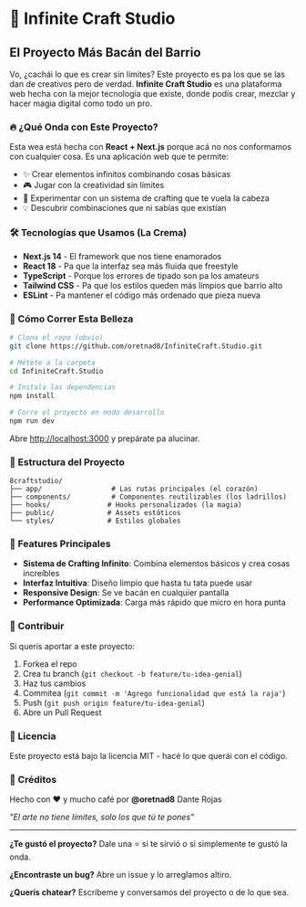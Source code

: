 # 🎨 Infinite Craft Studio

## El Proyecto Más Bacán del Barrio

Vo, ¿cachái lo que es crear sin límites? Este proyecto es pa los que se las dan de creativos pero de verdad. **Infinite Craft Studio** es una plataforma web hecha con la mejor tecnología que existe, donde podís crear, mezclar y hacer magia digital como todo un pro.

### 🔥 ¿Qué Onda con Este Proyecto?

Esta wea está hecha con **React + Next.js** porque acá no nos conformamos con cualquier cosa. Es una aplicación web que te permite:

- ✨ Crear elementos infinitos combinando cosas básicas
- 🎮 Jugar con la creatividad sin límites
- 🚀 Experimentar con un sistema de crafting que te vuela la cabeza
- 💡 Descubrir combinaciones que ni sabías que existían

### 🛠️ Tecnologías que Usamos (La Crema)

- **Next.js 14** - El framework que nos tiene enamorados
- **React 18** - Pa que la interfaz sea más fluida que freestyle
- **TypeScript** - Porque los errores de tipado son pa los amateurs
- **Tailwind CSS** - Pa que los estilos queden más limpios que barrio alto
- **ESLint** - Pa mantener el código más ordenado que pieza nueva

### 🚀 Cómo Correr Esta Belleza

```bash
# Clona el repo (obvio)
git clone https://github.com/oretnad8/InfiniteCraft.Studio.git

# Métete a la carpeta
cd InfiniteCraft.Studio

# Instala las dependencias
npm install

# Corre el proyecto en modo desarrollo
npm run dev
```

Abre [http://localhost:3000](http://localhost:3000) y prepárate pa alucinar.

### 📁 Estructura del Proyecto

```
8craftstudio/
├── app/                 # Las rutas principales (el corazón)
├── components/          # Componentes reutilizables (los ladrillos)
├── hooks/              # Hooks personalizados (la magia)
├── public/             # Assets estáticos
└── styles/             # Estilos globales
```

### 🎯 Features Principales

- **Sistema de Crafting Infinito**: Combina elementos básicos y crea cosas increíbles
- **Interfaz Intuitiva**: Diseño limpio que hasta tu tata puede usar
- **Responsive Design**: Se ve bacán en cualquier pantalla
- **Performance Optimizada**: Carga más rápido que micro en hora punta

### 🤝 Contribuir

Si querís aportar a este proyecto:

1. Forkea el repo
2. Crea tu branch (`git checkout -b feature/tu-idea-genial`)
3. Haz tus cambios
4. Commitea (`git commit -m 'Agrego funcionalidad que está la raja'`)
5. Push (`git push origin feature/tu-idea-genial`)
6. Abre un Pull Request

### 📝 Licencia

Este proyecto está bajo la licencia MIT - hacé lo que querái con el código.

### 🎵 Créditos

Hecho con ❤️ y mucho café por **@oretnad8** Dante Rojas

*"El arte no tiene límites, solo los que tú te pones"*

---

**¿Te gustó el proyecto?** Dale una ⭐ si te sirvió o si simplemente te gustó la onda.

**¿Encontraste un bug?** Abre un issue y lo arreglamos altiro.

**¿Querís chatear?** Escríbeme y conversamos del proyecto o de lo que sea.